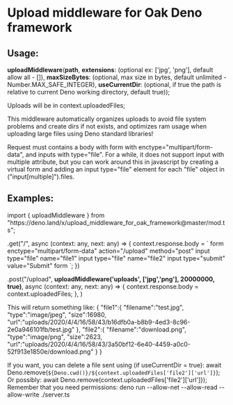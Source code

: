 # Upload middleware for Oak Deno framework

## Usage: 
<b>uploadMiddleware</b>(<b>path</b>, <b>extensions</b>: (optional ex: ['jpg', 'png'], default allow all - []), <b>maxSizeBytes</b>: (optional, max size in bytes, default unlimited - Number.MAX_SAFE_INTEGER), <b>useCurrentDir</b>: (optional, if true the path is relative to current Deno working directory, default true));

Uploads will be in context.uploadedFiles;

This middleware automatically organizes uploads to avoid file system problems and create dirs if not exists, and optimizes ram usage when uploading large files using Deno standard libraries!

Request must contains a body with form with enctype="multipart/form-data", and inputs with type="file". For a while, it does not support input with multiple attribute, but you can work around this in javascript by creating a virtual form and adding an input type="file" element for each "file" object in ("input[multiple]").files.
## Examples:
<p>import { uploadMiddleware } from &quot;https://deno.land/x/upload_middleware_for_oak_framework@master/mod.ts&quot;;</p>

<p> .get(&quot;/&quot;, async (context: any, next: any) => {  context.response.body = &#96;  form enctype=&quot;multipart/form-data&quot; action=&quot;/upload&quot; method=&quot;post&quot;  input type=&quot;file&quot; name=&quot;file1&quot;  input type=&quot;file&quot; name=&quot;file2&quot;  input type=&quot;submit&quot; value=&quot;Submit&quot;  form  &#96;;  })</p>

<p> .post(&quot;/upload&quot;, <b>uploadMiddleware('uploads', ['jpg','png'], 20000000, true)</b>,  async (context: any, next: any) => {  context.response.body = context.uploadedFiles;  },  )</p>

<p> This will return something like:  {  &quot;file1&quot;:{  &quot;filename&quot;:&quot;test.jpg&quot;,  &quot;type&quot;:&quot;image/jpeg&quot;,  &quot;size&quot;:16980,  &quot;url&quot;:&quot;uploads/2020/4/4/16/58/43/b16dfb0a-b8b9-4ed3-8c96-2e0a946101fb/test.jpg&quot;  },  &quot;file2&quot;:{  &quot;filename&quot;:&quot;download.png&quot;,  &quot;type&quot;:&quot;image/png&quot;,  &quot;size&quot;:2623,  &quot;url&quot;:&quot;uploads/2020/4/4/16/58/43/3a50bf12-6e40-4459-a0c0-52f913e1850e/download.png&quot;  } }</p>

If you want, you can delete a file sent using (if useCurrentDir = true):
	await Deno.remove(`${Deno.cwd()}/${context.uploadedFiles['file2']['url']}`);
Or possibly:
	await Deno.remove(context.uploadedFiles['file2']['url']});
Remember that you need permissions:
	deno run --allow-net --allow-read --allow-write ./server.ts
